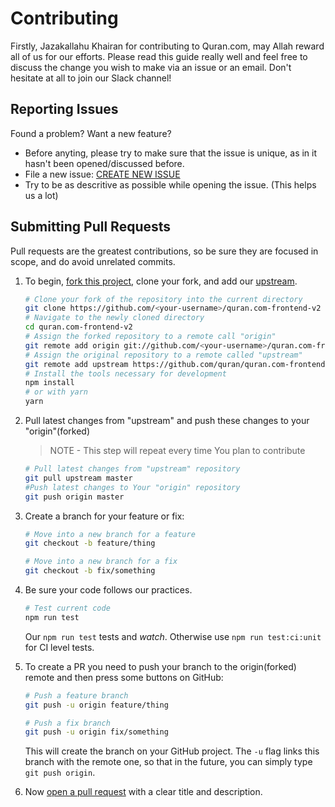 # Contributing

Firstly, Jazakallahu Khairan for contributing to Quran.com, may Allah reward all of us for our efforts. 
Please read this guide really well and feel free to discuss the change you wish to make via an issue or an email. Don't hesitate at all to join our Slack channel!

## Reporting Issues

Found a problem? Want a new feature?

- Before anyting, please try to make sure that the issue is unique, as in it hasn't been opened/discussed before.
- File a new issue: [CREATE NEW ISSUE](https://github.com/quran/quran.com-frontend-v2/issues/new)
- Try to be as descritive as possible while opening the issue. (This helps us a lot)

## Submitting Pull Requests

Pull requests are the greatest contributions, so be sure they are focused in scope, and do avoid unrelated commits.

1. To begin, [fork this project], clone your fork, and add our [upstream].

	```bash
	# Clone your fork of the repository into the current directory
	git clone https://github.com/<your-username>/quran.com-frontend-v2
	# Navigate to the newly cloned directory
	cd quran.com-frontend-v2
	# Assign the forked repository to a remote call "origin"
	git remote add origin git://github.com/<your-username>/quran.com-frontend-v2.git
	# Assign the original repository to a remote called "upstream"
	git remote add upstream https://github.com/quran/quran.com-frontend-v2
	# Install the tools necessary for development
	npm install 
	# or with yarn
	yarn
	```
2. Pull latest changes from "upstream" and push these changes to your "origin"(forked)
	> NOTE - This step will repeat every time You plan to contribute

	```bash
	# Pull latest changes from "upstream" repository
	git pull upstream master
	#Push latest changes to Your "origin" repository
	git push origin master
	```
3. Create a branch for your feature or fix:

	```bash
	# Move into a new branch for a feature
	git checkout -b feature/thing
	```
	```bash
	# Move into a new branch for a fix
	git checkout -b fix/something
	```

4. Be sure your code follows our practices.

	```bash
	# Test current code
	npm run test
	```
	Our `npm run test` tests and _watch_. Otherwise use `npm run test:ci:unit` for CI level tests.


5. To create a PR you need to push your branch to the origin(forked) remote and then press some buttons on GitHub:

	```bash
	# Push a feature branch
	git push -u origin feature/thing
	```
	```bash
	# Push a fix branch
	git push -u origin fix/something
	```

	This will create the branch on your GitHub project. The ```-u``` flag links this branch with the remote one, so that in the future, you can simply type ```git push origin```.

6. Now [open a pull request] with a clear title and description.


[upstream]: https://help.github.com/articles/syncing-a-fork/
[already been reported]: https://github.com/quran/quran.com-frontend-v2/issues
[fork this project]:     https://github.com/quran/quran.com-frontend-v2/fork
[open a pull request]:   https://help.github.com/articles/using-pull-requests/
